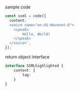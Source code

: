 sample code

```ts
const ssml = code({
  content: `
  <voice name="en-US-Wavenet-D">
    <speak>
        Hello, World!
    </speak>
  </voice>`,
});
```

return object interface

```ts
interface SSMLhighlighted {
    content: {
        tag:
    }
}
```
